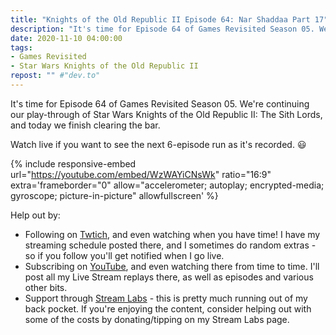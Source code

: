 ```yaml
---
title: "Knights of the Old Republic II Episode 64: Nar Shaddaa Part 17"
description: "It's time for Episode 64 of Games Revisited Season 05. We're continuing our play-through of Star Wars Knights of the Old Republic II: The Sith Lords, and today we finish clearing the bar."
date: 2020-11-10 04:00:00
tags:
- Games Revisited
- Star Wars Knights of the Old Republic II
repost: "" #"dev.to"
---
```


It's time for Episode 64 of Games Revisited Season 05. We're continuing our play-through of Star Wars Knights of the Old Republic II: The Sith Lords, and today we finish clearing the bar.

Watch live if you want to see the next 6-episode run as it's recorded. :smiley:
<!--more-->

{% include responsive-embed url="https://youtube.com/embed/WzWAYiCNsWk" ratio="16:9" extra='frameborder="0" allow="accelerometer; autoplay; encrypted-media; gyroscope; picture-in-picture" allowfullscreen' %}

Help out by:
 * Following on [Twtich](https://twitch.tv/AnonJr_Live), and even watching when you have time! I have my streaming schedule posted there, and I sometimes do random extras - so if you follow you'll get notified when I go live.
 * Subscribing on [YouTube](http://www.youtube.com/channel/UCXafqhKHbkSUIrq0LAuu0tw), and even watching there from time to time. I'll post all my Live Stream replays there, as well as episodes and various other bits.
 * Support through [Stream Labs](https://streamlabs.com/anonjr_live) - this is pretty much running out of my back pocket. If you're enjoying the content, consider helping out with some of the costs by donating/tipping on my Stream Labs page.